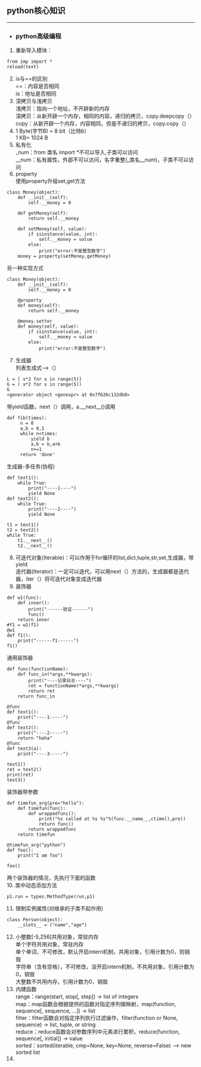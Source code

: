 ## python核心知识
********************
- ### python高级编程
1. 重新导入模块：<br>
```
from imp import *
reload(text)
```
2. is与==的区别<br>
==：内容是否相同<br>
is：地址是否相同<br>
3. 深拷贝与浅拷贝<br>
浅拷贝：指向一个地址，不开辟新的内存<br>
深拷贝：从新开辟一个内存，相同的内容，递归的拷贝，copy.deepcopy（）<br>
copy：从新开辟一个内存，内容相同，但是不递归的拷贝，copy.copy（）<br>
4. 1 Byte(字节B) = 8 bit（比特b）<br>
1 KB= 1024 B<br>
5. 私有化<br>
_num：from 类名 import *不可以导入,子类可以访问<br>
__num：私有属性，外部不可以访问，名字重整(_类名__num)，子类不可以访问<br>
6. property<br>
使用property升级set,get方法<br>
```
class Money(object):
    def __init__(self):
        self.__money = 0

    def getMoney(self):
        return self.__money

    def setMoney(self, value):
        if isinstance(value, int):
            self.__money = value
        else:
            print("error:不是整型数字")
    money = property(setMoney,getMoney)
```
另一种实现方式<br>
```
class Money(object):
    def __init__(self):
        self.__money = 0

    @property
    def money(self):
        return self.__money

    @money.setter
    def money(self, value):
        if isinstance(value, int):
            self.__money = value
        else:
            print("error:不是整型数字")
```
7. 生成器<br>
列表生成式-->（）<br>
```
L = [ x*2 for x in range(5)]
G = ( x*2 for x in range(5))
G
<generator object <genexpr> at 0x7f626c132db0>
```
带yield函数，next（）调用，a.\_\_next\_\_()调用<br>
```
def fib(times):
     n = 0
     a,b = 0,1
     while n<times:
         yield b
         a,b = b,a+b
         n+=1
     return 'done' 
```
生成器-多任务(协程)<br>
```
def text1():
    while True:
        print("----1----")
        yield None
def text2():
    while True:
        print("----2----")
        yield None
        
t1 = text1()
t2 = text2()
while True:
    t1.__next__()
    t2.__next__()
```
8. 可迭代对象(Iterable)：可以作用于for循环的list,dict,tuple,str,set,生成器，带yield<br>
迭代器(Iterator)：一定可以迭代，可以用next（）方法的，生成器都是迭代器，iter（）将可迭代对象变成迭代器<br>
9. 装饰器<br>
```
def w1(func):
    def inner():
        print("------验证------")
        func()
    return inner
#f1 = w1(f1)
@w1
def f1():
    print("------f1------")
f1()
```
通用装饰器<br>
```
def func(functionName):
    def func_in(*args,**kwargs):
        print("----记录日志----")
        ret = functionName(*args,**kwargs)
        return ret
    return func_in

@func
def text1():
    print("----1-----")
@func
def text2():
    print("----2-----")
    return "haha"
@func
def text3(a):
    print("----3-----")

text1()
ret = text2()
print(ret)
text3()
```
装饰器带参数<br>
```
def timefun_arg(pre="hello"):
    def timefun(func):
        def wrappedfunc():
            print("%s called at %s %s"%(func.__name__,ctime(),pre))
            return func()
        return wrappedfunc
    return timefun

@timefun_arg("python")
def foo():
    print("I am foo")

foo()
```
两个装饰器的情况，先执行下面的函数<br>
10.  类中动态添加方法  
```
p1.run = types.MethodType(run,p1)
```
11. 限制实例属性(对继承的子类不起作用)<br>
```
class Person(object):
    __slots__ = ("name","age")
```
12. 小整数[-5,256]共用对象，常驻内存<br>
单个字符共用对象，常驻内存<br>
单个单词，不可修改，默认开启intern机制，共用对象，引用计数为0，则销毁 <br>
字符串（含有空格），不可修改，没开启intern机制，不共用对象，引用计数为0，销毁<br>
大整数不共用内存，引用计数为0，销毁<br>
13. 内建函数<br>
range：range(start, stop[, step]) -> list of integers<br>
map：map函数会根据提供的函数对指定序列做映射，map(function, sequence[, sequence, ...]) -> list<br>
filter：filter函数会对指定序列执行过滤操作，filter(function or None, sequence) -> list, tuple, or string<br>
reduce：reduce函数会对参数序列中元素进行累积，reduce(function, sequence[, initial]) -> value<br>
sorted：sorted(iterable, cmp=None, key=None, reverse=False) --> new sorted list<br>
14. 
